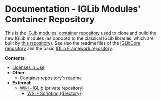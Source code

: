 
# Documentation - IGLib Modules' Container Repository

This is the [IGLib modules' container repository](https://github.com/ajgorhoe/iglibmodules) used to clone and build the new IGLib modules (as opposed to the classical IGLib libraries, which are built by [this repository](https://github.com/ajgorhoe/iglibcontainer)). See also the readme files of the [IGLibCore repository](https://github.com/ajgorhoe/IGLib.modules.IGLibCore) and the basic [IGLib Framework repository](https://github.com/ajgorhoe/IGLib.workspace.base.iglib).

**Contents**:

* [Licenses in Use](./licenses_in_use/README.md)
* **Other**:
  * [Container repository's readme](./README.md)
* **External**:
  * [Wiki - IGLib](https://github.com/ajgorhoe/wiki.IGLib/tree/main/IGLib) (private repository)
    * [Wiki - Scripting (directory)](https://github.com/ajgorhoe/wiki.IGLib/tree/main/IGLib/scripting)

